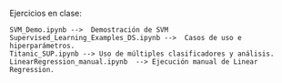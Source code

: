 Ejercicios en clase:

 	SVM_Demo.ipynb -->  Demostración de SVM
	Supervised_Learning_Examples_DS.ipynb -->  Casos de uso e hiperparámetros.
	Titanic_SUP.ipynb --> Uso de múltiples clasificadores y análisis.
	LinearRegression_manual.ipynb  --> Ejecución manual de Linear Regression.
